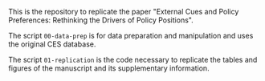 This is the repository to replicate the paper "External Cues and Policy Preferences: Rethinking the Drivers of Policy Positions".

The script `00-data-prep` is for data preparation and manipulation and uses the original CES database.

The script `01-replication` is the code necessary to replicate the tables and figures of the manuscript and its supplementary information. 
